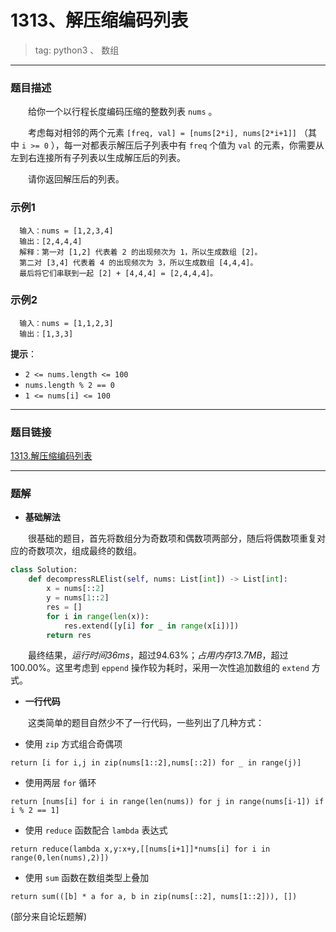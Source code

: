 # 1313、解压缩编码列表
>tag: python3 、 数组

***
### 题目描述

&emsp;&emsp;给你一个以行程长度编码压缩的整数列表 `nums` 。

&emsp;&emsp;考虑每对相邻的两个元素 `[freq, val] = [nums[2*i], nums[2*i+1]]` （其中 `i >= 0` ），每一对都表示解压后子列表中有 `freq` 个值为 `val` 的元素，你需要从左到右连接所有子列表以生成解压后的列表。

&emsp;&emsp;请你返回解压后的列表。

### 示例1

```
  输入：nums = [1,2,3,4]
  输出：[2,4,4,4]
  解释：第一对 [1,2] 代表着 2 的出现频次为 1，所以生成数组 [2]。
  第二对 [3,4] 代表着 4 的出现频次为 3，所以生成数组 [4,4,4]。
  最后将它们串联到一起 [2] + [4,4,4] = [2,4,4,4]。
```

### 示例2

```
  输入：nums = [1,1,2,3]
  输出：[1,3,3]
```

**提示**：
* `2 <= nums.length <= 100`
* `nums.length % 2 == 0`
* `1 <= nums[i] <= 100`

***
### 题目链接
[1313.解压缩编码列表](https://leetcode-cn.com/problems/decompress-run-length-encoded-list/)

***
### 题解

* **基础解法**

&emsp;&emsp;很基础的题目，首先将数组分为奇数项和偶数项两部分，随后将偶数项重复对应的奇数项次，组成最终的数组。

```python
class Solution:
    def decompressRLElist(self, nums: List[int]) -> List[int]:
        x = nums[::2]
        y = nums[1::2]
        res = []
        for i in range(len(x)):
            res.extend([y[i] for _ in range(x[i])])
        return res
```

&emsp;&emsp;最终结果，*运行时间36ms*，超过94.63%；*占用内存13.7MB*，超过100.00%。这里考虑到 `eppend` 操作较为耗时，采用一次性追加数组的 `extend` 方式。

* **一行代码**

&emsp;&emsp;这类简单的题目自然少不了一行代码，一些列出了几种方式：

* 使用 `zip` 方式组合奇偶项

`return [i for i,j in zip(nums[1::2],nums[::2]) for _ in range(j)]`  

* 使用两层 `for` 循环

`return [nums[i] for i in range(len(nums)) for j in range(nums[i-1]) if i % 2 == 1]`

* 使用 `reduce` 函数配合 `lambda` 表达式

`return reduce(lambda x,y:x+y,[[nums[i+1]]*nums[i] for i in range(0,len(nums),2)])`

* 使用 `sum` 函数在数组类型上叠加

`return sum(([b] * a for a, b in zip(nums[::2], nums[1::2])), [])`

(部分来自论坛题解)
